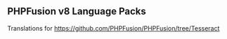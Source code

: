 PHPFusion v8 Language Packs
---
Translations for https://github.com/PHPFusion/PHPFusion/tree/Tesseract
